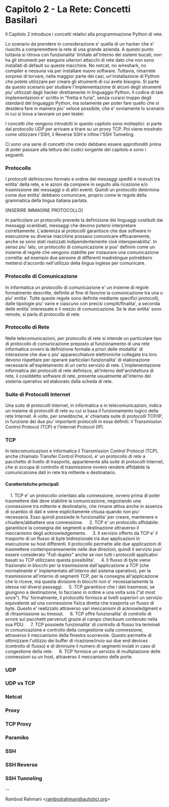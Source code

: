 # Capitolo 2 - La Rete: Concetti Basilari

Il Capitolo 2 introduce i concetti relativi alla programmazione Python di rete.

Lo scenario da prendere in considerazione e' quella di un hacker che e' riuscito a compremettere la rete di una grande azienda. A questo punto tuttavia si ritrova con funzionalita' limitate all'interno dei sistemi bucati, non ha gli strumenti per eseguire ulteriori attacchi di rete dato che non sono installati di default su queste macchine. No netcat, no wireshark, no compiler e nessuna via per installare nuovo software. Tuttavia, rimarrete sorpresi di torvare, nella maggior parte dei casi, un'installazione di Python che potete utilizzare per creare gli strumenti di cui avete bisogno.
Si parte da questo scenario per studiare l'implementazione di alcuni degli strumenti piu' utilizzati dagli hacker direttamente in linguaggio Python.
Il codice di tale implementazioni e' scritto in "fretta e furia", senza curarsi troppo degli standard del linguaggio Python, ma solamente per poter fare quello che si desidera fare in maniera piu' veloce possibile, che e' ovviamente lo scenario in cui si trova a lavorare un pen tester.

I concetti che vengono introdotti in questo capitolo sono molteplici: si parte dal protocollo UDP per arrivare a tirare su un proxy TCP. Poi viene mostrato come utilizzare l'SSH, il Reverse SSH e infine l'SSH Tunneling.

Ci sono una serie di concetti che credo debbano essere approfonditi prima di poter passare alla lettura dei codici sorgente del capitolo e sono i seguenti.

### Protocollo
I  protocolli  definiscono  formato  e ordine  dei  messaggi  spediti  e ricevuti tra entita' della rete, e le azioni  da  compiere  in  seguito  alla ricezione  e/o  trasmissione  dei messaggi o di altri eventi.
Quindi un protocollo determina come due entita' debbano comunicare, proprio come le regole della grammatica della lingua italiana parlata.

[INSERIRE IMMAGINE PROTOCOLLO]

In particolare un protocollo prevede la definizione dei linguaggi costituiti dai messaggi scambiati, messaggi che devono potersi interpretare correttamente. L'aderenza ai protocolli garantisce che due software in esecuzione su diverse macchine possano comunicare efficacemente, anche se sono stati realizzati indipendentemente cioè interoperabilita'.
In senso piu' lato, un protocollo di comunicazione si puo' definire come un insieme di regole che vengono stabilite per instaurare una comunicazione corretta: ad esempio due persone di differenti madrelingue potrebbero mettersi d'accordo nell'utilizzo della lingua inglese per comunicare.

### Protocollo di Comunicazione
In informatica un protocollo di comunicazione e' un insieme di regole formalmente descritte, definite al fine di favorire la comunicazione tra una o piu' entita'. Tutte queste regole sono definite mediante specifici protocolli, dalle tipologie piu' varie e ciascuno con precisi compiti/finalita', a seconda delle entita' interessate e il mezzo di comunicazione. Se le due entita' sono remote, si parla di protocollo di rete.

### Protocollo di Rete
Nelle telecomunicazioni, per protocollo di rete si intende un particolare tipo di protocollo di comunicazione preposto al funzionamento di una rete informatica ovvero la definizione formale a priori delle modalita' di interazione che due o piu' apparecchiature elettroniche collegate tra loro devono rispettare per operare particolari funzionalita' di elaborazione necessarie all'espletamento di un certo servizio di rete.
L'implementazione informatica dei protocolli di rete definisce, all'interno dell'architettura di rete, il cosiddetto software di rete, presente usualmente all'interno del sistema operativo ed elaborato dalla scheda di rete.

### Suite di Protocolli Internet
Una suite di protocolli Internet, in informatica e in telecomunicazioni, indica un insieme di protocolli di rete su cui si basa il funzionamento logico della rete Internet. A volte, per sineddoche, e' chiamata suite di protocolli TCP/IP, in funzione dei due piu' importanti protocolli in essa definiti: il Transmission Control Protocol (TCP) e l'Internet Protocol (IP).

### TCP
In telecomunicazioni e informatica il Transmission Control Protocol (TCP), anche chiamato Transfer Control Protocol, e' un protocollo di rete a pacchetto di livello di trasporto, appartenente alla suite di protocolli Internet, che si occupa di controllo di trasmissione ovvero rendere affidabile la comunicazione dati in rete tra mittente e destinatario.
#### Caratteristiche principali
&nbsp;&nbsp;&nbsp;&nbsp;1. TCP e' un protocollo orientato alla connessione, ovvero prima di poter trasmettere dati deve stabilire la comunicazione, negoziando una connessione tra mittente e destinatario, che rimane attiva anche in assenza di scambio di dati e viene esplicitamente chiusa quando non piu' necessaria. Esso quindi possiede le funzionalita' per creare, mantenere e chiudere/abbattere una connessione.
&nbsp;&nbsp;&nbsp;&nbsp;2. TCP e' un protocollo affidabile: garantisce la consegna dei segmenti a destinazione attraverso il meccanismo degli acknowledgements.
&nbsp;&nbsp;&nbsp;&nbsp;3. Il servizio offerto da TCP e' il trasporto di un flusso di byte bidirezionale tra due applicazioni in esecuzione su host differenti. Il protocollo permette alle due applicazioni di trasmettere contemporaneamente nelle due direzioni, quindi il servizio puo' essere considerato "Full-duplex" anche se non tutti i protocolli applicativi basati su TCP utilizzano questa possibilita'.
&nbsp;&nbsp;&nbsp;&nbsp;4. Il flusso di byte viene frazionato in blocchi per la trasmissione dall'applicazione a TCP (che normalmente e' implementato all'interno del sistema operativo), per la trasmissione all'interno di segmenti TCP, per la consegna all'applicazione che lo riceve, ma questa divisione in blocchi non e' necessariamente la stessa nei diversi passaggi.
&nbsp;&nbsp;&nbsp;&nbsp;5. TCP garantisce che i dati trasmessi, se giungono a destinazione, lo facciano in ordine e una volta sola ("at most once"). Piu' formalmente, il protocollo fornisce ai livelli superiori un servizio equivalente ad una connessione fisica diretta che trasporta un flusso di byte. Questo e' realizzato attraverso vari meccanismi di acknowledgment e di ritrasmissione su timeout.
&nbsp;&nbsp;&nbsp;&nbsp;6. TCP offre funzionalita' di controllo di errore sui pacchetti pervenuti grazie al campo checksum contenuto nella sua PDU.
&nbsp;&nbsp;&nbsp;&nbsp;7. TCP possiede funzionalita' di controllo di flusso tra terminali in comunicazione e controllo della congestione sulla connessione, attraverso il meccanismo della finestra scorrevole. Questo permette di ottimizzare l'utilizzo dei buffer di ricezione/invio sui due end devices (controllo di flusso) e di diminuire il numero di segmenti inviati in caso di congestione della rete.
&nbsp;&nbsp;&nbsp;&nbsp;8. TCP fornisce un servizio di multiplazione delle connessioni su un host, attraverso il meccanismo delle porte.

### UDP

### UDP vs TCP

### Netcat

### Proxy

### TCP Proxy

### Paramiko

### SSH

### SSH Reverse

### SSH Tunneling

--

Rambod Rahmani <<rambodrahmani@autistici.org>>
